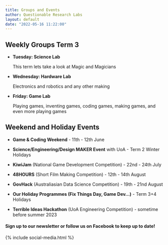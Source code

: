 ```yaml
---
title: Groups and Events
author: Questionable Research Labs
layout: default
date: "2022-05-16 11:22:00"
---
```


## Weekly Groups Term 3

 - **Tuesday: Science Lab**
   
   This term lets take a look at Magic and Magicians

 - **Wednesday: Hardware Lab**
   
   Electronics and robotics and any other making

 - **Friday: Game Lab**
   
   Playing games, inventing games, coding games, making games, and even more playing games

## Weekend and Holiday Events

 - **Game & Coding Weekend** - 11th - 12th June

 - **Science/Engineering/Design MAKER Event** with UoA - Term 2 Winter Holidays

 - **KiwiJam** (National Game Development Competition) - 22nd - 24th July

 - **48HOURS** (Short Film Making Competition) - 12th - 14th August

 - **GovHack** (Australiasian Data Science Competition) - 19th - 21nd August

 - **Our Holiday Programmes (Fix Things Day, Game Dev…)** - Term 3+4 Holidays

 - **Terrible Ideas Hackathon** (UoA Engineering Competition) - sometime before summer 2023


#### Sign up to our newsletter or follow us on Facebook to keep up to date!


{% include social-media.html %}